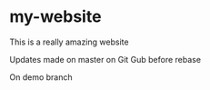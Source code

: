 # my-website

This is a really amazing website

Updates made on master on Git Gub before rebase

On demo branch
